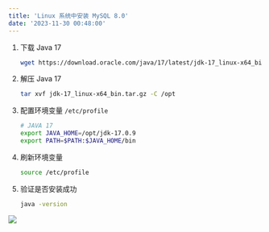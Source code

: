 ```yaml
---
title: 'Linux 系统中安装 MySQL 8.0'
date: '2023-11-30 00:48:00'
---
```




1. 下载 Java 17

   ```bash
   wget https://download.oracle.com/java/17/latest/jdk-17_linux-x64_bin.tar.gz
   ```

2. 解压 Java 17

   ```bash
   tar xvf jdk-17_linux-x64_bin.tar.gz -C /opt
   ```

3. 配置环境变量 `/etc/profile`

   ```bash
   # JAVA 17
   export JAVA_HOME=/opt/jdk-17.0.9
   export PATH=$PATH:$JAVA_HOME/bin
   ```

4. 刷新环境变量

   ```bash
   source /etc/profile
   ```

5. 验证是否安装成功

   ```bash
   java -version
   ```

![](https://oss.lzhui.top:443/note/202311300052367.png)
